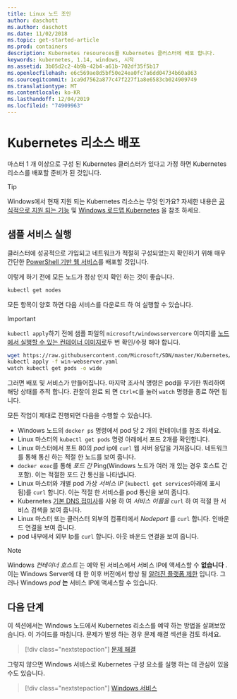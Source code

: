 ```yaml
---
title: Linux 노드 조인
author: daschott
ms.author: daschott
ms.date: 11/02/2018
ms.topic: get-started-article
ms.prod: containers
description: Kubernetes resoureces를 Kubernetes 클러스터에 배포 합니다.
keywords: kubernetes, 1.14, windows, 시작
ms.assetid: 3b05d2c2-4b9b-42b4-a61b-702df35f5b17
ms.openlocfilehash: e6c569ae8d5bf50e24ea0fc7a6dd04734b60a863
ms.sourcegitcommit: 1ca9d7562a877c47f227f1a8e6583cb024909749
ms.translationtype: MT
ms.contentlocale: ko-KR
ms.lasthandoff: 12/04/2019
ms.locfileid: "74909963"
---
```

# <a name="deploying-kubernetes-resources"></a>Kubernetes 리소스 배포 #
마스터 1 개 이상으로 구성 된 Kubernetes 클러스터가 있다고 가정 하면 Kubernetes 리소스를 배포할 준비가 된 것입니다.
> [!TIP] 
> Windows에서 현재 지원 되는 Kubernetes 리소스는 무엇 인가요? 자세한 내용은 [공식적으로 지원 되는 기능](https://kubernetes.io/docs/setup/production-environment/windows/intro-windows-in-kubernetes/#supported-functionality-and-limitations) 및 [Windows 로드맵 Kubernetes](https://github.com/orgs/kubernetes/projects/8) 을 참조 하세요.


## <a name="running-a-sample-service"></a>샘플 서비스 실행 ##
클러스터에 성공적으로 가입되고 네트워크가 적절히 구성되었는지 확인하기 위해 매우 간단한 [PowerShell 기반 웹 서비스](https://github.com/Microsoft/SDN/blob/master/Kubernetes/WebServer.yaml)를 배포할 것입니다.

이렇게 하기 전에 모든 노드가 정상 인지 확인 하는 것이 좋습니다.
```bash
kubectl get nodes
```

모든 항목이 양호 하면 다음 서비스를 다운로드 하 여 실행할 수 있습니다.
> [!Important] 
> `kubectl apply`하기 전에 샘플 파일의 `microsoft/windowsservercore` 이미지를 [노드에서 실행할 수 있는 컨테이너 이미지로](https://docs.microsoft.com/virtualization/windowscontainers/deploy-containers/version-compatibility#choosing-container-os-versions)두 번 확인/수정 해야 합니다.

```bash
wget https://raw.githubusercontent.com/Microsoft/SDN/master/Kubernetes/flannel/l2bridge/manifests/simpleweb.yml -O win-webserver.yaml
kubectl apply -f win-webserver.yaml
watch kubectl get pods -o wide
```

그러면 배포 및 서비스가 만들어집니다. 마지막 조사식 명령은 pod을 무기한 쿼리하여 해당 상태를 추적 합니다. 관찰이 완료 되 면 `Ctrl+C`를 눌러 `watch` 명령을 종료 하면 됩니다.

모든 작업이 제대로 진행되면 다음을 수행할 수 있습니다.

  - Windows 노드의 `docker ps` 명령에서 pod 당 2 개의 컨테이너를 참조 하세요.
  - Linux 마스터의 `kubectl get pods` 명령 아래에서 포드 2개를 확인합니다.
  - Linux 마스터에서 포트 80의 *pod* ip에 `curl` 웹 서버 응답을 가져옵니다. 네트워크를 통해 통신 하는 적절 한 노드를 보여 줍니다.
  - `docker exec`를 통해 *포드 간* Ping(Windows 노드가 여러 개 있는 경우 호스트 간 포함). 이는 적절한 포드 간 통신을 나타냅니다.
  - Linux 마스터와 개별 pod 가상 *서비스 IP* (`kubectl get services`아래에 표시 됨)를 `curl` 합니다. 이는 적절 한 서비스를 pod 통신을 보여 줍니다.
  - Kubernetes [기본 DNS 접미사](https://kubernetes.io/docs/concepts/services-networking/dns-pod-service/#services)를 사용 하 여 *서비스 이름을* `curl` 하 여 적절 한 서비스 검색을 보여 줍니다.
  - Linux 마스터 또는 클러스터 외부의 컴퓨터에서 *Nodeport* 를 `curl` 합니다. 인바운드 연결을 보여 줍니다.
  - pod 내부에서 외부 Ip를 `curl` 합니다. 아웃 바운드 연결을 보여 줍니다.

> [!Note]  
> Windows *컨테이너 호스트* 는 예약 된 서비스에서 서비스 IP에 액세스할 수 **없습니다** . 이는 Windows Server에 대 한 이후 버전에서 향상 될 [알려진 플랫폼 제한](./common-problems.md#my-windows-node-cannot-access-my-services-using-the-service-ip) 입니다. 그러나 Windows *pod* **는** 서비스 IP에 액세스할 수 있습니다.

## <a name="next-steps"></a>다음 단계 ##
이 섹션에서는 Windows 노드에서 Kubernetes 리소스를 예약 하는 방법을 살펴보았습니다. 이 가이드를 마칩니다. 문제가 발생 하는 경우 문제 해결 섹션을 검토 하세요.

> [!div class="nextstepaction"]
> [문제 해결](./common-problems.md)

그렇지 않으면 Windows 서비스로 Kubernetes 구성 요소를 실행 하는 데 관심이 있을 수도 있습니다.
> [!div class="nextstepaction"]
> [Windows 서비스](./kube-windows-services.md)
